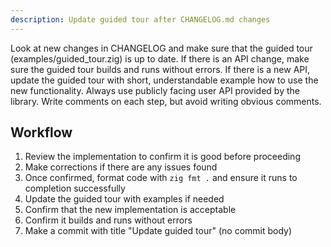```yaml
---
description: Update guided tour after CHANGELOG.md changes
---
```


Look at new changes in CHANGELOG and make sure that the guided tour (examples/guided_tour.zig) is up to date.
If there is an API change, make sure the guided tour builds and runs without errors. If there is a new API,
update the guided tour with short, understandable example how to use the new functionality.
Always use publicly facing user API provided by the library. Write comments on each step,
but avoid writing obvious comments.

## Workflow

1. Review the implementation to confirm it is good before proceeding
2. Make corrections if there are any issues found
3. Once confirmed, format code with `zig fmt .` and ensure it runs to completion successfully
4. Update the guided tour with examples if needed
5. Confirm that the new implementation is acceptable
6. Confirm it builds and runs without errors
7. Make a commit with title "Update guided tour" (no commit body)